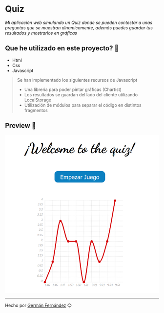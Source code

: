 # Quiz

_Mi aplicación web simulando un Quiz donde se pueden contestar a unas preguntas que se muestran dinamicamente, además puedes guardar tus resultados y mostrarlos en gráficas_

## Que he utilizado en este proyecto? 🔧

- Html
- Css
- Javascript
  
> Se han implementado los siguientes recursos de Javascript
>   - Una libreria para poder pintar gráficas (Chartist)
>   - Los resultados se guardan del lado del cliente utilizando LocalStorage
>   - Utilización de módulos para separar el código en distintos fragmentos

## Preview 🚀

![foto](./Imagenes_Proyecto/PantallaPrincipalQuiz.png) 

---
Hecho por [Germán Fernández](https://github.com/GeerDev) 😊 